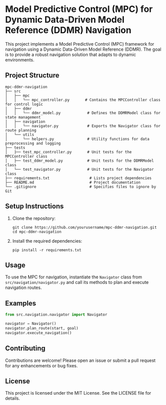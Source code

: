 # Model Predictive Control (MPC) for Dynamic Data-Driven Model Reference (DDMR) Navigation

This project implements a Model Predictive Control (MPC) framework for navigation using a Dynamic Data-Driven Model Reference (DDMR). The goal is to provide a robust navigation solution that adapts to dynamic environments.

## Project Structure

```
mpc-ddmr-navigation
├── src
│   ├── mpc
│   │   └── mpc_controller.py       # Contains the MPCController class for control logic
│   ├── ddmr
│   │   └── ddmr_model.py            # Defines the DDMRModel class for state management
│   ├── navigation
│   │   └── navigator.py             # Exports the Navigator class for route planning
│   └── utils
│       └── helpers.py               # Utility functions for data preprocessing and logging
├── tests
│   ├── test_mpc_controller.py       # Unit tests for the MPCController class
│   ├── test_ddmr_model.py           # Unit tests for the DDMRModel class
│   └── test_navigator.py            # Unit tests for the Navigator class
├── requirements.txt                  # Lists project dependencies
├── README.md                         # Project documentation
└── .gitignore                        # Specifies files to ignore by Git
```

## Setup Instructions

1. Clone the repository:
   ```
   git clone https://github.com/yourusername/mpc-ddmr-navigation.git
   cd mpc-ddmr-navigation
   ```

2. Install the required dependencies:
   ```
   pip install -r requirements.txt
   ```

## Usage

To use the MPC for navigation, instantiate the `Navigator` class from `src/navigation/navigator.py` and call its methods to plan and execute navigation routes.

## Examples

```python
from src.navigation.navigator import Navigator

navigator = Navigator()
navigator.plan_route(start, goal)
navigator.execute_navigation()
```

## Contributing

Contributions are welcome! Please open an issue or submit a pull request for any enhancements or bug fixes.

## License

This project is licensed under the MIT License. See the LICENSE file for details.